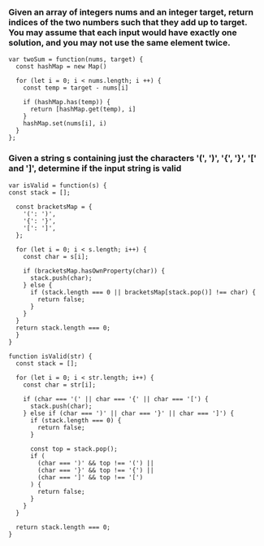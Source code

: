 ### Given an array of integers nums and an integer target, return indices of the two numbers such that they add up to target. You may assume that each input would have exactly one solution, and you may not use the same element twice.
```
var twoSum = function(nums, target) {
  const hashMap = new Map()

  for (let i = 0; i < nums.length; i ++) {
    const temp = target - nums[i]

    if (hashMap.has(temp)) {
      return [hashMap.get(temp), i]
    }
    hashMap.set(nums[i], i)
  }
};
```
### Given a string s containing just the characters '(', ')', '{', '}', '[' and ']', determine if the input string is valid
```
var isValid = function(s) {
const stack = [];

  const bracketsMap = {
    '(': ')',
    '{': '}',
    '[': ']',
  };

  for (let i = 0; i < s.length; i++) {
    const char = s[i];

    if (bracketsMap.hasOwnProperty(char)) {
      stack.push(char);
    } else {
      if (stack.length === 0 || bracketsMap[stack.pop()] !== char) {
        return false;
      }
    }
  }
  return stack.length === 0;
  }
}
```
```
function isValid(str) {
  const stack = [];

  for (let i = 0; i < str.length; i++) {
    const char = str[i];

    if (char === '(' || char === '{' || char === '[') {
      stack.push(char);
    } else if (char === ')' || char === '}' || char === ']') {
      if (stack.length === 0) {
        return false; 
      }

      const top = stack.pop();
      if (
        (char === ')' && top !== '(') ||
        (char === '}' && top !== '{') ||
        (char === ']' && top !== '[')
      ) {
        return false; 
      }
    }
  }

  return stack.length === 0; 
}
```
